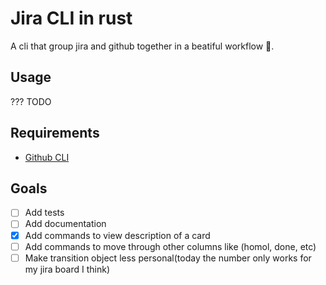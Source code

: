 # Jira CLI in rust

A cli that group jira and github together in a beatiful workflow 🦄.

## Usage

??? TODO

## Requirements

- [Github CLI](https://cli.github.com/)

## Goals

- [ ] Add tests
- [ ] Add documentation
- [X] Add commands to view description of a card
- [ ] Add commands to move through other columns like (homol, done, etc)
- [ ] Make transition object less personal(today the number only works for my jira board I think)
